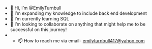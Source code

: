 - 👋 Hi, I’m @EmilyTurnbull
- 👀 I’m expanding my knowledge to include back end development
- 🌱 I’m currently learning SQL
- 💞️ I’m looking to collaborate on anything that might help me to be successful on this journey!
- - 📫 How to reach me via email- emilyturnbull417@yahoo.com

<!---
EmilyTurnbull/EmilyTurnbull is a ✨ special ✨ repository because its `README.md` (this file) appears on your GitHub profile.
You can click the Preview link to take a look at your changes.
--->
